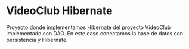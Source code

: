 # VideoClub Hibernate

Proyecto donde implementamos Hibernate del proyecto VideoClub implementado con DAO. En este caso conectamos la base de datos con persistencia y Hibernate.

